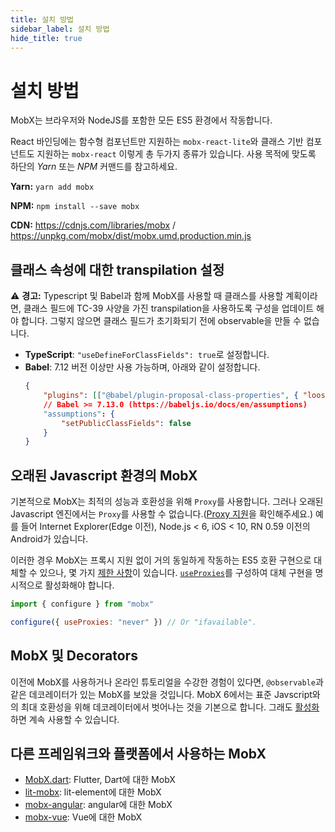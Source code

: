 ```yaml
---
title: 설치 방법
sidebar_label: 설치 방법
hide_title: true
---
```


<script async type="text/javascript" src="//cdn.carbonads.com/carbon.js?serve=CEBD4KQ7&placement=mobxjsorg" id="_carbonads_js"></script>

# 설치 방법

MobX는 브라우저와 NodeJS를 포함한 모든 ES5 환경에서 작동합니다.

React 바인딩에는 함수형 컴포넌트만 지원하는 `mobx-react-lite`와 클래스 기반 컴포넌트도 지원하는 `mobx-react` 이렇게 총 두가지 종류가 있습니다. 사용 목적에 맞도록 하단의 _Yarn_ 또는 _NPM_ 커맨드를 참고하세요.

**Yarn:** `yarn add mobx`

**NPM:** `npm install --save mobx`

**CDN:** https://cdnjs.com/libraries/mobx / https://unpkg.com/mobx/dist/mobx.umd.production.min.js

## 클래스 속성에 대한 transpilation 설정

⚠️ **경고:** Typescript 및 Babel과 함께 MobX를 사용할 때 클래스를 사용할 계획이라면, 클래스 필드에 TC-39 사양을 가진 transpilation을 사용하도록 구성을 업데이트 해야 합니다. 그렇지 않으면 클래스 필드가 초기화되기 전에 observable을 만들 수 없습니다.

-   **TypeScript**: `"useDefineForClassFields": true`로 설정합니다.
-   **Babel**: 7.12 버전 이상만 사용 가능하며, 아래와 같이 설정합니다.
    ```json
    {
        "plugins": [["@babel/plugin-proposal-class-properties", { "loose": false }]],
        // Babel >= 7.13.0 (https://babeljs.io/docs/en/assumptions)
        "assumptions": {
            "setPublicClassFields": false
        }
    }
    ```

## 오래된 Javascript 환경의 MobX

기본적으로 MobX는 최적의 성능과 호환성을 위해 `Proxy`를 사용합니다. 그러나 오래된 Javascript 엔진에서는 `Proxy`를 사용할 수 없습니다.([Proxy 지원](https://kangax.github.io/compat-table/es6/#test-Proxy)을 확인해주세요.) 예를 들어 Internet Explorer(Edge 이전), Node.js < 6, iOS < 10, RN 0.59 이전의 Android가 있습니다.

이러한 경우 MobX는 프록시 지원 없이 거의 동일하게 작동하는 ES5 호환 구현으로 대체할 수 있으나, 몇 가지 [제한 사항](configuration.md#limitations-without-proxy-support)이 있습니다. [`useProxies`](configuration.md#proxy-support)를 구성하여 대체 구현을 명시적으로 활성화해야 합니다.

```javascript
import { configure } from "mobx"

configure({ useProxies: "never" }) // Or "ifavailable".
```

## MobX 및 Decorators

이전에 MobX를 사용하거나 온라인 튜토리얼을 수강한 경험이 있다면, `@observable`과 같은 데코레이터가 있는 MobX를 보았을 것입니다.
MobX 6에서는 표준 Javscript와의 최대 호환성을 위해 데코레이터에서 벗어나는 것을 기본으로 합니다.
그래도 [활성화](enabling-decorators.md)하면 계속 사용할 수 있습니다.

## 다른 프레임워크와 플랫폼에서 사용하는 MobX

-   [MobX.dart](https://mobx.netlify.app/): Flutter, Dart에 대한 MobX
-   [lit-mobx](https://github.com/adobe/lit-mobx): lit-element에 대한 MobX
-   [mobx-angular](https://github.com/mobxjs/mobx-angular): angular에 대한 MobX
-   [mobx-vue](https://github.com/mobxjs/mobx-vue): Vue에 대한 MobX
